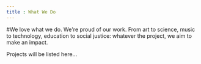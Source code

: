 ```yaml
---
title : What We Do
---
```


#We love what we do.
We're proud of our work. From art to science, music to technology, education to social justice: whatever the project, we aim to make an impact.

Projects will be listed here...